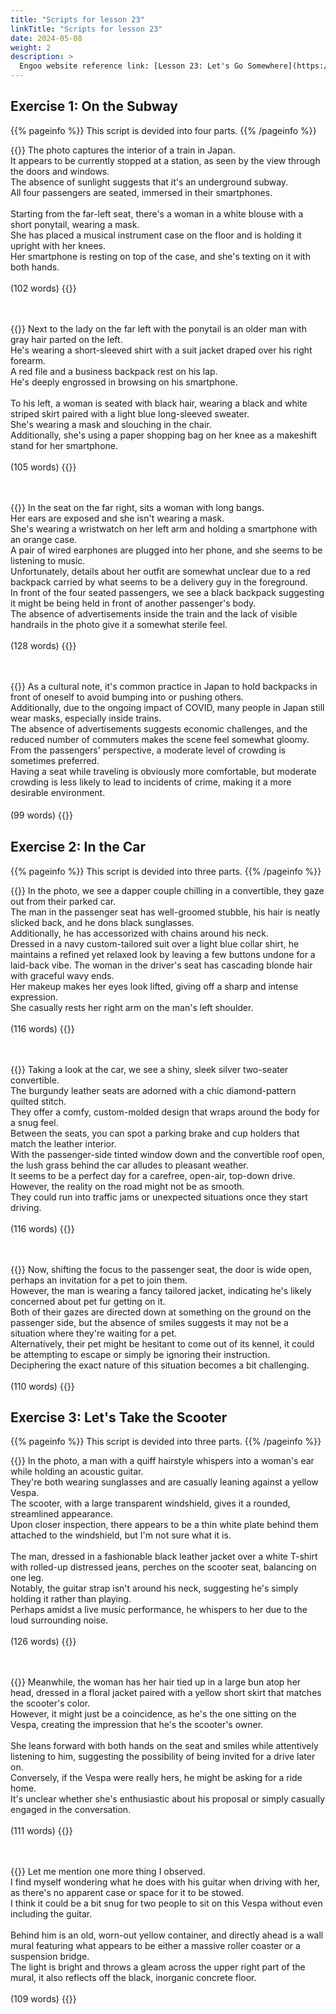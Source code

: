 ```yaml
---
title: "Scripts for lesson 23"
linkTitle: "Scripts for lesson 23"
date: 2024-05-08
weight: 2
description: >
  Engoo website reference link: [Lesson 23: Let's Go Somewhere](https://engoo.com/app/lessons/describing-pictures-intermediate-describing-pictures-lets-go-somewhere/RptV8k6eEee3f0f8L1iQZQ?category_id=P_HriMOnEeifo0O-yMP42w&course_id=ZZasjsOnEeiHZVOMC0VfdA)
---
```


## Exercise 1: On the Subway

{{% pageinfo %}}
This script is devided into four parts.
{{% /pageinfo %}}

{{<card header="**1st script**">}}
The photo captures the interior of a train in Japan.<br/>
It appears to be currently stopped at a station, as seen by the view through the doors and windows. <br/>
The absence of sunlight suggests that it's an underground subway. <br/>
All four passengers are seated, immersed in their smartphones.<br/>
<br/>
Starting from the far-left seat, there's a woman in a white blouse with a short ponytail, wearing a mask. <br/>
She has placed a musical instrument case on the floor and is holding it upright with her knees. <br/>
Her smartphone is resting on top of the case, and she's texting on it with both hands.<br/>
<br/>
(102 words)
{{</card>}}

　

{{<card header="**2nd script**">}}
Next to the lady on the far left with the ponytail is an older man with gray hair parted on the left. <br/>
He's wearing a short-sleeved shirt with a suit jacket draped over his right forearm. <br/>
A red file and a business backpack rest on his lap.<br/>
He's deeply engrossed in browsing on his smartphone.<br/>
<br/>
To his left, a woman is seated with black hair, wearing a black and white striped skirt paired with a light blue long-sleeved sweater. <br/>
She's wearing a mask and slouching in the chair. <br/>
Additionally, she's using a paper shopping bag on her knee as a makeshift stand for her smartphone.<br/>
<br/>
(105 words)
{{</card>}}

　

{{<card header="**3rd script**">}}
In the seat on the far right, sits a woman with long bangs. <br/>
Her ears are exposed and she isn't wearing a mask.<br/>
She's wearing a wristwatch on her left arm and holding a smartphone with an orange case.<br/>
A pair of wired earphones are plugged into her phone, and she seems to be listening to music.<br/>
Unfortunately, details about her outfit are somewhat unclear due to a red backpack carried by what seems to be a delivery guy in the foreground. <br/>
In front of the four seated passengers, we see a black backpack suggesting it might be being held in front of another passenger's body. <br/>
The absence of advertisements inside the train and the lack of visible handrails in the photo give it a somewhat sterile feel.<br/>
<br/>
(128 words)
{{</card>}}

　

{{<card header="**4th script**">}}
As a cultural note, it's common practice in Japan to hold backpacks in front of oneself to avoid bumping into or pushing others. <br/>
Additionally, due to the ongoing impact of COVID, many people in Japan still wear masks, especially inside trains. <br/>
The absence of advertisements suggests economic challenges, and the reduced number of commuters makes the scene feel somewhat gloomy. <br/>
From the passengers' perspective, a moderate level of crowding is sometimes preferred. <br/>
Having a seat while traveling is obviously more comfortable, but moderate crowding is less likely to lead to incidents of crime, making it a more desirable environment.<br/>
<br/>
(99 words)
{{</card>}}
　

## Exercise 2: In the Car

{{% pageinfo %}}
This script is devided into three parts.
{{% /pageinfo %}}

{{<card header="**1st script**">}}
In the photo, we see a dapper couple chilling in a convertible, they gaze out from their parked car. <br/>
The man in the passenger seat has well-groomed stubble, his hair is neatly slicked back, and he dons black sunglasses. <br/>
Additionally, he has accessorized with chains around his neck. <br/>
Dressed in a navy custom-tailored suit over a light blue collar shirt, he maintains a refined yet relaxed look by leaving a few buttons undone for a laid-back vibe. 
The woman in the driver's seat has cascading blonde hair with graceful wavy ends. <br/>
Her makeup makes her eyes look lifted, giving off a sharp and intense expression. <br/>
She casually rests her right arm on the man's left shoulder.<br/>
<br/>
(116 words)
{{</card>}}

　

{{<card header="**2nd script**">}}
Taking a look at the car, we see a shiny, sleek silver two-seater convertible. <br/>
The burgundy leather seats are adorned with a chic diamond-pattern quilted stitch. <br/>
They offer a comfy, custom-molded design that wraps around the body for a snug feel. <br/>
Between the seats, you can spot a parking brake and cup holders that match the leather interior. <br/>
With the passenger-side tinted window down and the convertible roof open, the lush grass behind the car alludes to pleasant weather. <br/>
It seems to be a perfect day for a carefree, open-air, top-down drive. <br/>
However, the reality on the road might not be as smooth. <br/>
They could run into traffic jams or unexpected situations once they start driving.<br/>
<br/>
(116 words)
{{</card>}}

　

{{<card header="**3rd script**">}}
Now, shifting the focus to the passenger seat, the door is wide open, perhaps an invitation for a pet to join them. <br/>
However, the man is wearing a fancy tailored jacket, indicating he's likely concerned about pet fur getting on it. <br/>
Both of their gazes are directed down at something on the ground on the passenger side, but the absence of smiles suggests it may not be a situation where they're waiting for a pet. <br/>
Alternatively, their pet might be hesitant to come out of its kennel, it could be attempting to escape or simply be ignoring their instruction. <br/>
Deciphering the exact nature of this situation becomes a bit challenging.<br/>
<br/>
(110 words)
{{</card>}}

## Exercise 3: Let's Take the Scooter

{{% pageinfo %}}
This script is devided into three parts.
{{% /pageinfo %}}

{{<card header="**1st script**">}}
In the photo, a man with a quiff hairstyle whispers into a woman's ear while holding an acoustic guitar. <br/>
They're both wearing sunglasses and are casually leaning against a yellow Vespa.<br/>
The scooter, with a large transparent windshield, gives it a rounded, streamlined appearance. <br/>
Upon closer inspection, there appears to be a thin white plate behind them attached to the windshield, but I'm not sure what it is.<br/>
<br/>
The man, dressed in a fashionable black leather jacket over a white T-shirt with rolled-up distressed jeans, perches on the scooter seat, balancing on one leg. <br/>
Notably, the guitar strap isn't around his neck, suggesting he's simply holding it rather than playing. <br/>
Perhaps amidst a live music performance, he whispers to her due to the loud surrounding noise.<br/>
<br/>
(126 words)
{{</card>}}

　

{{<card header="**2nd script**">}}
Meanwhile, the woman has her hair tied up in a large bun atop her head, dressed in a floral jacket paired with a yellow short skirt that matches the scooter's color. <br/>
However, it might just be a coincidence, as he's the one sitting on the Vespa, creating the impression that he's the scooter's owner.<br/>
<br/>
She leans forward with both hands on the seat and smiles while attentively listening to him, suggesting the possibility of being invited for a drive later on. <br/>
Conversely, if the Vespa were really hers, he might be asking for a ride home.<br/>
It's unclear whether she's enthusiastic about his proposal or simply casually engaged in the conversation. <br/>
<br/>
(111 words)
{{</card>}}

　

{{<card header="**3rd script**">}}
Let me mention one more thing I observed. <br/>
I find myself wondering what he does with his guitar when driving with her, as there's no apparent case or space for it to be stowed. <br/>
I think it could be a bit snug for two people to sit on this Vespa without even including the guitar.<br/>
<br/>
Behind him is an old, worn-out yellow container, and directly ahead is a wall mural featuring what appears to be either a massive roller coaster or a suspension bridge. <br/>
The light is bright and throws a gleam across the upper right part of the mural, it also reflects off the black, inorganic concrete floor.<br/>
<br/>
(109 words)
{{</card>}}

